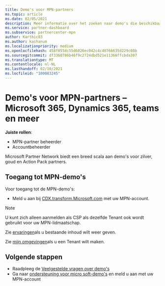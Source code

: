 ```yaml
---
title: Demo's voor MPN-partners
ms.topic: article
ms.date: 02/05/2021
description: Meer informatie over het zoeken naar demo's die beschikbaar zijn voor MPN Silver-, Gold-en Action Pack-partners.
ms.service: partner-dashboard
ms.subservice: partnercenter-mpn
author: Karthic83
ms.author: kashanum
ms.localizationpriority: medium
ms.openlocfilehash: 458f055dc55d6026ec042c4c40766635d229c08b
ms.sourcegitcommit: df3360786b46f9c2724dbd521e11366ffcbda307
ms.translationtype: MT
ms.contentlocale: nl-NL
ms.lasthandoff: 02/10/2021
ms.locfileid: "100083245"
---
```

# <a name="demos-for-mpn-partners--microsoft-365-dynamics-365-teams-and-more"></a>Demo's voor MPN-partners – Microsoft 365, Dynamics 365, teams en meer

**Juiste rollen**:

- MPN-partner beheerder
- Accountbeheerder

Microsoft Partner Network biedt een breed scala aan demo's voor zilver, goud en Action Pack partners.

## <a name="access-mpn-demos"></a>Toegang tot MPN-demo's

Voor toegang tot de MPN-demo's:

- Meld u aan bij [CDX.transform.Microsoft.com](https://cdx.transform.microsoft.com/) met uw MPN-account.

>[!NOTE]
>U kunt zich alleen aanmelden als CSP als dezelfde Tenant ook wordt gebruikt voor uw MPN-lidmaatschap.

Zie [ervaringen](https://cdx.transform.microsoft.com/experiences)als u bestaande inhoud wilt weer geven.

Zie [mijn omgevingen](https://cdx.transform.microsoft.com/my-tenants)als u een Tenant wilt maken.

## <a name="next-steps"></a>Volgende stappen

- Raadpleeg de [Veelgestelde vragen over demo's](https://cdx.transform.microsoft.com/help/faq)
- Ga naar [ondersteuning voor micro soft-demo's](https://cdx.transform.microsoft.com/submit-request) en meld u aan met uw MPN-account
